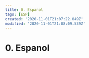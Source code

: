 ```yaml
---
title: 0. Espanol
tags: [ESP]
created: '2020-11-01T21:07:22.049Z'
modified: '2020-11-01T21:08:09.539Z'
---
```


# 0. Espanol


